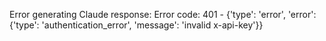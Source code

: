 <!-- 
Generated by: claude
Prompt type: sources
Generated at: 2025-06-06T21:59:27.786637
-->

Error generating Claude response: Error code: 401 - {'type': 'error', 'error': {'type': 'authentication_error', 'message': 'invalid x-api-key'}}